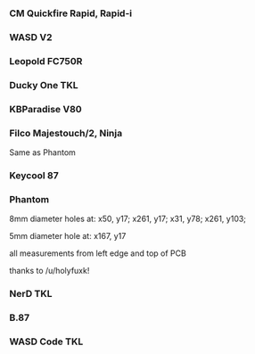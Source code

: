 ### CM Quickfire Rapid, Rapid-i

### WASD V2

### Leopold FC750R

### Ducky One TKL

### KBParadise V80

### Filco Majestouch/2, Ninja
Same as Phantom

### Keycool 87

### Phantom
8mm diameter
holes at: x50, y17; x261, y17; x31, y78; x261, y103;

5mm diameter
hole at: x167, y17

all measurements from left edge and top of PCB

thanks to /u/holyfuxk!

### NerD TKL

### B.87

### WASD Code TKL
